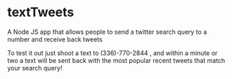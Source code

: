 # textTweets
A Node JS app that allows people to send a twitter search query to a number and receive back tweets 

To test it out just shoot a text to (336)-770-2844 , and within a minute or two a text will be sent back with the most popular recent 
tweets that match your search query!
